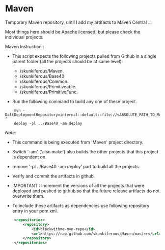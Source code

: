 Maven
=====

Temporary Maven repository, until I add my artifacts to Maven Central ...

Most things here should be Apache licensed, but please check the individual projects.

Maven Instruction :

* This script expects the following projects pulled from Github in a single parent folder (all the projects should be at same level):

	* /skunkiferous/Maven.
	* /skunkiferous/Base40
	* /skunkiferous/Common.
	* /skunkiferous/Primitiveable.
	* /skunkiferous/PrimitiveFunc.


* Run the following command to build any one of these project.

``` 	
	mvn -DaltDeploymentRepository=internal::default::file://<ABSOLUTE_PATH_TO_MAVEN_PROJECT_FOLDER> ^
	deploy -pl ../Base40 -am deploy
```

*Note:*  	
 * This command is being executed from 'Maven' project directory.
 * Switch '-am' ('also make') also builds the other projects that this project is dependent on.
 * remove '-pl ../Base40 -am deploy' part to build all the projects.

* Verify and commit the artifacts in github.

* IMPORTANT : Increment the versions of all the projects that were deployed and pushed to github so that the future release artifacts do not overwrite them.

* To include these artifacts as dependencies use following repository entry in your pom.xml.

```xml
	<repositories>
		<repository>
			<id>blockwithme-mvn-repo</id>
			<url>https://raw.github.com/skunkiferous/Maven/master</url>
		</repository>		
	</repositories>
```
